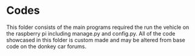 Codes
=====

This folder consists of the main programs required the run the vehicle on the raspberry pi including manage.py and config.py.
All of the code showcased in this folder is custom made and may be altered from base code on the donkey car forums.
